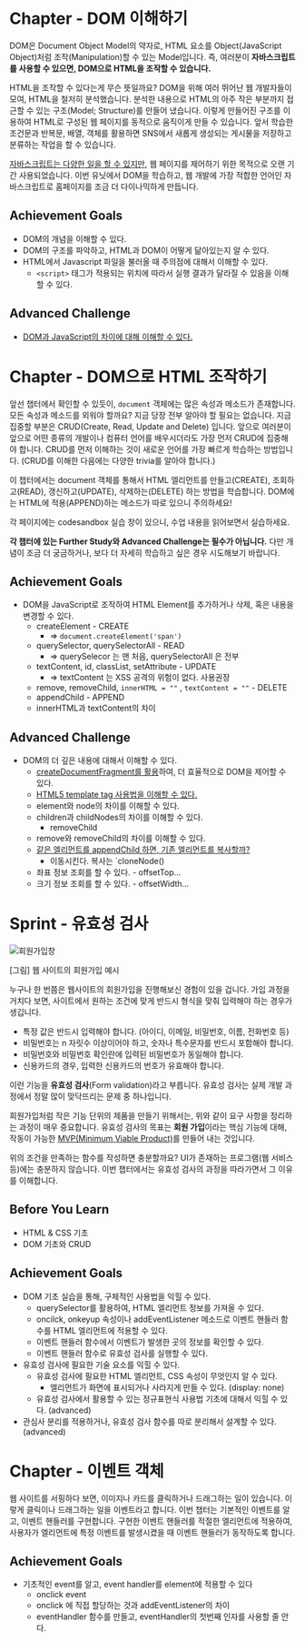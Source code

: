 # Chapter - DOM 이해하기



DOM은 Document Object Model의 약자로, HTML 요소를 Object(JavaScript Object)처럼 조작(Manipulation)할 수 있는 Model입니다. 즉, 여러분이 **자바스크립트를 사용할 수 있으면, DOM으로 HTML을 조작할 수 있습니다.**

HTML을 조작할 수 있다는게 무슨 뜻일까요? DOM을 위해 여러 뛰어난 웹 개발자들이 모여, HTML을 철저히 분석했습니다. 분석한 내용으로 HTML의 아주 작은 부분까지 접근할 수 있는 구조(Model; Structure)를 만들어 냈습니다. 이렇게 만들어진 구조를 이용하여 HTML로 구성된 웹 페이지를 동적으로 움직이게 만들 수 있습니다. 앞서 학습한 조건문과 반복문, 배열, 객체를 활용하면 SNS에서 새롭게 생성되는 게시물을 저장하고 분류하는 작업을 할 수 있습니다.

[자바스크립트는 다양한 일을 할 수 있지만](https://www.youtube.com/watch?v=p5vI5OrLJU8), 웹 페이지를 제어하기 위한 목적으로 오랜 기간 사용되었습니다. 이번 유닛에서 DOM을 학습하고, 웹 개발에 가장 적합한 언어인 자바스크립트로 홈페이지를 조금 더 다이나믹하게 만듭니다.

## Achievement Goals

- DOM의 개념을 이해할 수 있다.
- DOM의 구조를 파악하고, HTML과 DOM이 어떻게 닮아있는지 알 수 있다.
- HTML에서 Javascript 파일을 불러올 때 주의점에 대해서 이해할 수 있다.
  - `<script>` 태그가 적용되는 위치에 따라서 실행 결과가 달라질 수 있음을 이해할 수 있다.

## Advanced Challenge

- [DOM과 JavaScript의 차이에 대해 이해할 수 있다.](https://developer.mozilla.org/en-US/docs/Web/API/Document_Object_Model/Introduction#DOM_and_JavaScript)





# Chapter - DOM으로 HTML 조작하기



앞선 챕터에서 확인할 수 있듯이, `document` 객체에는 많은 속성과 메소드가 존재합니다. 모든 속성과 메소드를 외워야 할까요? 지금 당장 전부 알아야 할 필요는 없습니다. 지금 집중할 부분은 CRUD(Create, Read, Update and Delete) 입니다. 앞으로 여러분이 앞으로 어떤 종류의 개발이나 컴퓨터 언어를 배우시더라도 가장 먼저 CRUD에 집중해야 합니다. CRUD를 먼저 이해하는 것이 새로운 언어를 가장 빠르게 학습하는 방법입니다. (CRUD를 이해한 다음에는 다양한 trivia를 알아야 합니다.)

이 챕터에서는 document 객체를 통해서 HTML 엘리먼트를 만들고(CREATE), 조회하고(READ), 갱신하고(UPDATE), 삭제하는(DELETE) 하는 방법을 학습합니다. DOM에는 HTML에 적용(APPEND)하는 메소드가 따로 있으니 주의하세요!

각 페이지에는 codesandbox 실습 창이 있으니, 수업 내용을 읽어보면서 실습하세요.

**각 챕터에 있는 Further Study와 Advanced Challenge는 필수가 아닙니다.** 다만 개념이 조금 더 궁금하거나, 보다 더 자세히 학습하고 싶은 경우 시도해보기 바랍니다.

## **Achievement Goals**

- DOM을 JavaScript로 조작하여 HTML Element를 추가하거나 삭제, 혹은 내용을 변경할 수 있다.
  - createElement - CREATE
    - => `document.createElement('span')`
  - querySelector, querySelectorAll - READ
    - => querySelecor 는 맨 처음, querySelectorAll 은 전부
  - textContent, id, classList, setAttribute - UPDATE
    - => textContent 는 XSS 공격의 위험이 없다. 사용권장
  - remove, removeChild, `innerHTML = ""` , `textContent = ""` - DELETE
  - appendChild - APPEND
  - innerHTML과 textContent의 차이

## **Advanced Challenge**

- DOM의 더 깊은 내용에 대해서 이해할 수 있다.
  - [createDocumentFragment를 활용](https://developer.mozilla.org/en-US/docs/Web/API/Document/createDocumentFragment)하여, 더 효율적으로 DOM을 제어할 수 있다.
  - [HTML5 template tag 사용법을 이해할 수 있다.](https://developer.mozilla.org/en-US/docs/Web/HTML/Element/template)
  - element와 node의 차이를 이해할 수 있다.
  - children과 childNodes의 차이를 이해할 수 있다.
    - removeChild 
  - remove와 removeChild의 차이를 이해할 수 있다.
  - [같은 엘리먼트를 appendChild 하면, 기존 엘리먼트를 복사할까?](https://indepth.dev/here-is-why-appendchild-moves-a-dom-node-between-parents/)
    - 이동시킨다. 복사는 `cloneNode()
  - 좌표 정보 조회를 할 수 있다. - offsetTop...
  - 크기 정보 조회를 할 수 있다. - offsetWidth...



# Sprint - 유효성 검사

![회원가입창](https://s3.ap-northeast-2.amazonaws.com/urclass-images/-uUgTBSM5-1615453953920.png)

[그림] 웹 사이트의 회원가입 예시

누구나 한 번쯤은 웹사이트의 회원가입을 진행해보신 경험이 있을 겁니다. 가입 과정을 거치다 보면, 사이트에서 원하는 조건에 맞게 반드시 형식을 맞춰 입력해야 하는 경우가 생깁니다.

- 특정 값은 반드시 입력해야 합니다. (아이디, 이메일, 비밀번호, 이름, 전화번호 등)
- 비밀번호는 n 자릿수 이상이어야 하고, 숫자나 특수문자를 반드시 포함해야 합니다.
- 비밀번호와 비밀번호 확인란에 입력된 비밀번호가 동일해야 합니다.
- 신용카드의 경우, 입력한 신용카드의 번호가 유효해야 합니다.

이런 기능을 **유효성 검사**(Form validation)라고 부릅니다. 유효성 검사는 실제 개발 과정에서 정말 많이 맞닥뜨리는 문제 중 하나입니다.

회원가입처럼 작은 기능 단위의 제품을 만들기 위해서는, 위와 같이 요구 사항을 정리하는 과정이 매우 중요합니다. 유효성 검사의 목표는 **회원 가입**이라는 핵심 기능에 대해, 작동이 가능한 [MVP(Minimum Viable Product)](https://ko.wikipedia.org/wiki/최소_기능_제품)를 만들어 내는 것입니다.

위의 조건을 만족하는 함수를 작성하면 충분할까요? UI가 존재하는 프로그램(웹 서비스 등)에는 충분하지 않습니다. 이번 챕터에서는 유효성 검사의 과정을 따라가면서 그 이유를 이해합니다.

## Before You Learn

- HTML & CSS 기초
- DOM 기초와 CRUD

## Achievement Goals

- DOM 기초 실습을 통해, 구체적인 사용법을 익힐 수 있다.
  - querySelector를 활용하여, HTML 엘리먼트 정보를 가져올 수 있다.
  - oncilck, onkeyup 속성이나 addEventListener 메소드로 이벤트 핸들러 함수를 HTML 엘리먼트에 적용할 수 있다.
  - 이벤트 핸들러 함수에서 이벤트가 발생한 곳의 정보를 확인할 수 있다.
  - 이벤트 핸들러 함수로 유효성 검사를 실행할 수 있다.
- 유효성 검사에 필요한 기술 요소를 익힐 수 있다.
  - 유효성 검사에 필요한 HTML 엘리먼트, CSS 속성이 무엇인지 알 수 있다.
    - 엘리먼트가 화면에 표시되거나 사라지게 만들 수 있다. (display: none)
  - 유효성 검사에서 활용할 수 있는 정규표현식 사용법 기초에 대해서 익힐 수 있다. (advanced)
- 관심사 분리를 적용하거나, 유효성 검사 함수를 따로 분리해서 설계할 수 있다. (advanced)





# Chapter - 이벤트 객체



웹 사이트를 서핑하다 보면, 이미지나 카드를 클릭하거나 드래그하는 일이 있습니다. 이렇게 클릭이나 드래그하는 일을 이벤트라고 합니다. 이번 챕터는 기본적인 이벤트를 알고, 이벤트 핸들러를 구현합니다. 구현한 이벤트 핸들러를 적절한 엘리먼트에 적용하여, 사용자가 엘리먼트에 특정 이벤트를 발생시켰을 때 이벤트 핸들러가 동작하도록 합니다.

## Achievement Goals

- 기초적인 event를 알고, event handler를 element에 적용할 수 있다
  - onclick event
  - onclick 에 직접 할당하는 것과 addEventListener의 차이
  - eventHandler 함수를 만들고, eventHandler의 첫번째 인자를 사용할 줄 안다.